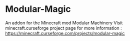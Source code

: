 # Modular-Magic
An addon for the Minecraft mod Modular Machinery
Visit minecraft.curseforge project page for more information :
https://minecraft.curseforge.com/projects/modular-magic
